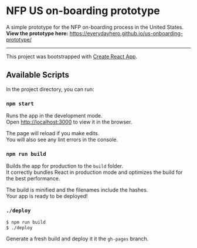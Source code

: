 # NFP US on-boarding prototype

A simple prototype for the NFP on-boarding process in the United States. **View the prototype here:** https://everydayhero.github.io/us-onboarding-prototype/

---

This project was bootstrapped with [Create React App](https://github.com/facebookincubator/create-react-app).

## Available Scripts

In the project directory, you can run:

### `npm start`

Runs the app in the development mode.<br>
Open [http://localhost:3000](http://localhost:3000) to view it in the browser.

The page will reload if you make edits.<br>
You will also see any lint errors in the console.

### `npm run build`

Builds the app for production to the `build` folder.<br>
It correctly bundles React in production mode and optimizes the build for the best performance.

The build is minified and the filenames include the hashes.<br>
Your app is ready to be deployed!


### `./deploy`

```sh
$ npm run build
$ ./deploy
```

Generate a fresh build and deploy it it the `gh-pages` branch.
